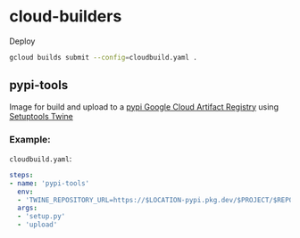 # cloud-builders

Deploy
```sh
gcloud builds submit --config=cloudbuild.yaml .
```

## pypi-tools
Image for build and upload to a [pypi Google Cloud Artifact Registry](https://cloud.google.com/artifact-registry/docs/python/quickstart) using [Setuptools Twine](https://pypi.org/project/setuptools-twine/)

### Example:

`cloudbuild.yaml`:

```yaml
steps:
- name: 'pypi-tools'
  env:
  - 'TWINE_REPOSITORY_URL=https://$LOCATION-pypi.pkg.dev/$PROJECT/$REPOSITORY/'
  args:
  - 'setup.py'
  - 'upload'
```